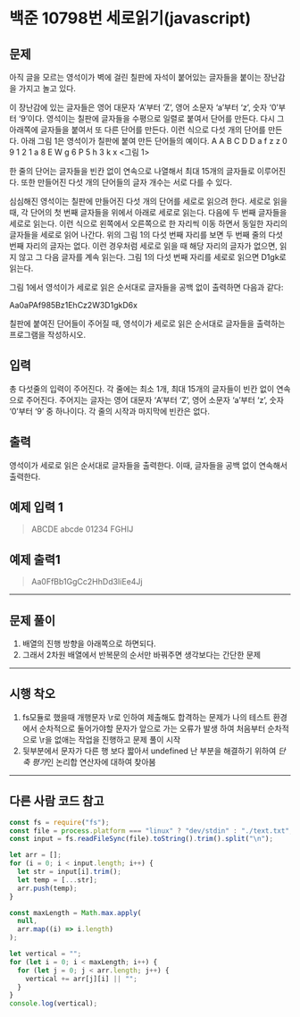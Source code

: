 # 백준 10798번 세로읽기(javascript)

## 문제

아직 글을 모르는 영석이가 벽에 걸린 칠판에 자석이 붙어있는 글자들을 붙이는 장난감을 가지고 놀고 있다.

이 장난감에 있는 글자들은 영어 대문자 ‘A’부터 ‘Z’, 영어 소문자 ‘a’부터 ‘z’, 숫자 ‘0’부터 ‘9’이다. 영석이는 칠판에 글자들을 수평으로 일렬로 붙여서 단어를 만든다. 다시 그 아래쪽에 글자들을 붙여서 또 다른 단어를 만든다. 이런 식으로 다섯 개의 단어를 만든다. 아래 그림 1은 영석이가 칠판에 붙여 만든 단어들의 예이다.
A A B C D D
a f z z
0 9 1 2 1
a 8 E W g 6
P 5 h 3 k x
<그림 1>

한 줄의 단어는 글자들을 빈칸 없이 연속으로 나열해서 최대 15개의 글자들로 이루어진다. 또한 만들어진 다섯 개의 단어들의 글자 개수는 서로 다를 수 있다.

심심해진 영석이는 칠판에 만들어진 다섯 개의 단어를 세로로 읽으려 한다. 세로로 읽을 때, 각 단어의 첫 번째 글자들을 위에서 아래로 세로로 읽는다. 다음에 두 번째 글자들을 세로로 읽는다. 이런 식으로 왼쪽에서 오른쪽으로 한 자리씩 이동 하면서 동일한 자리의 글자들을 세로로 읽어 나간다. 위의 그림 1의 다섯 번째 자리를 보면 두 번째 줄의 다섯 번째 자리의 글자는 없다. 이런 경우처럼 세로로 읽을 때 해당 자리의 글자가 없으면, 읽지 않고 그 다음 글자를 계속 읽는다. 그림 1의 다섯 번째 자리를 세로로 읽으면 D1gk로 읽는다.

그림 1에서 영석이가 세로로 읽은 순서대로 글자들을 공백 없이 출력하면 다음과 같다:

Aa0aPAf985Bz1EhCz2W3D1gkD6x

칠판에 붙여진 단어들이 주어질 때, 영석이가 세로로 읽은 순서대로 글자들을 출력하는 프로그램을 작성하시오.

## 입력

총 다섯줄의 입력이 주어진다. 각 줄에는 최소 1개, 최대 15개의 글자들이 빈칸 없이 연속으로 주어진다. 주어지는 글자는 영어 대문자 ‘A’부터 ‘Z’, 영어 소문자 ‘a’부터 ‘z’, 숫자 ‘0’부터 ‘9’ 중 하나이다. 각 줄의 시작과 마지막에 빈칸은 없다.

## 출력

영석이가 세로로 읽은 순서대로 글자들을 출력한다. 이때, 글자들을 공백 없이 연속해서 출력한다.

## 예제 입력 1

> ABCDE
> abcde
> 01234
> FGHIJ

## 예제 출력1

> Aa0FfBb1GgCc2HhDd3IiEe4Jj

---

## 문제 풀이

1. 배열의 진행 방향을 아래쪽으로 하면되다.
2. 그래서 2차원 배열에서 반복문의 순서만 바꿔주면 생각보다는 간단한 문제

---

## 시행 착오

1. fs모듈로 했을때 개행문자 \r로 인하여 제출해도 합격하는 문제가
   나의 테스트 환경에서 순차적으로 둘어가야할 문자가 앞으로 가는 오류가 발생 하여 처음부터 순차적으로 \r을 없애는 작업을 진행하고 문제 풀이 시작
2. 뒷부분에서 문자가 다른 행 보다 짧아서 undefined 난 부분을 해결하기 위하여 *단축 평가*인 논리합 연산자에 대하여 찾아봄

---

## 다른 사람 코드 참고

```javascript
const fs = require("fs");
const file = process.platform === "linux" ? "dev/stdin" : "./text.txt";
const input = fs.readFileSync(file).toString().trim().split("\n");

let arr = [];
for (i = 0; i < input.length; i++) {
  let str = input[i].trim();
  let temp = [...str];
  arr.push(temp);
}

const maxLength = Math.max.apply(
  null,
  arr.map((i) => i.length)
);

let vertical = "";
for (let i = 0; i < maxLength; i++) {
  for (let j = 0; j < arr.length; j++) {
    vertical += arr[j][i] || "";
  }
}
console.log(vertical);
```
